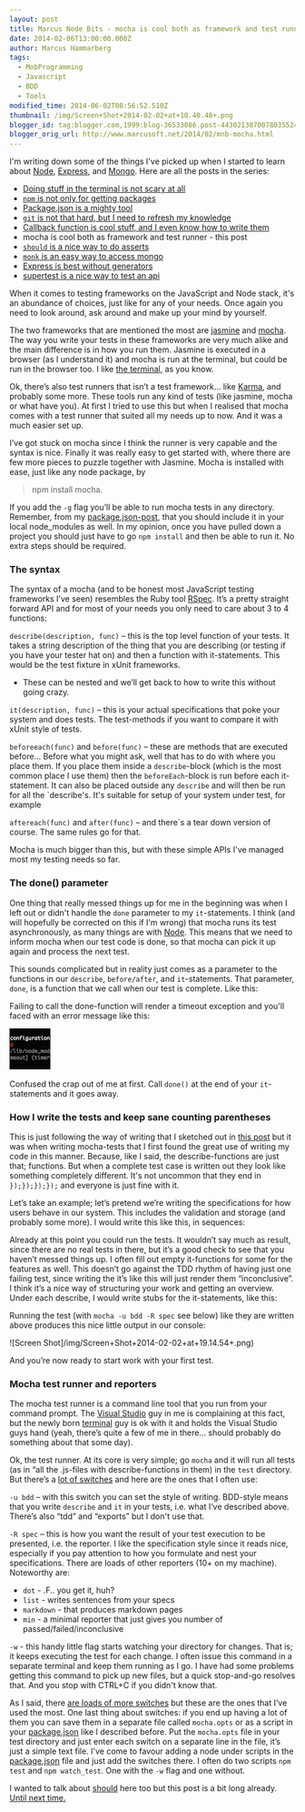 ```yaml
---
layout: post
title: Marcus Node Bits - mocha is cool both as framework and test runner
date: 2014-02-06T13:00:00.000Z
author: Marcus Hammarberg
tags:
  - MobProgramming
  - Javascript
  - BDD
  - Tools
modified_time: 2014-06-02T08:56:52.510Z
thumbnail: /img/Screen+Shot+2014-02-02+at+18.40.48+.png
blogger_id: tag:blogger.com,1999:blog-36533086.post-4430213870078035524
blogger_orig_url: http://www.marcusoft.net/2014/02/mnb-mocha.html
---
```


I'm writing down some of the things I've picked up when I started to learn about [Node](http://nodejs.org/), [Express](http://expressjs.com/), and [Mongo](http://www.mongodb.org/). Here are all the posts in the series:

- [Doing stuff in the terminal is not scary at all](http://www.marcusoft.net/2014/02/mnb-terminal.html)
- [`npm` is not only for getting packages](http://www.marcusoft.net/2014/02/mnb-npm.html)
- [Package.json is a mighty tool](http://www.marcusoft.net/2014/02/mnb-packagejson.html)
- [`git` is not that hard, but I need to refresh my knowledge](http://www.marcusoft.net/2014/02/mnb-git.html)
- [Callback function is cool stuff, and I even know how to write them](http://www.marcusoft.net/2014/02/mnb-callbacks.html)
- mocha is cool both as framework and test runner - this post
- [`should` is a nice way to do asserts](http://www.marcusoft.net/2014/02/mnb-should.html)
- [`monk` is an easy way to access mongo](http://www.marcusoft.net/2014/02/mnb-monk.html)
- [Express is best without generators](http://www.marcusoft.net/2014/02/mnb-express.html)
- [supertest is a nice way to test an api](http://www.marcusoft.net/2014/02/mnb-supertest.html)

When it comes to testing frameworks on the JavaScript and Node stack, it's an abundance of choices, just like for any of your needs. Once again you need to look around, ask around and make up your mind by yourself.

The two frameworks that are mentioned the most are [jasmine](http://pivotal.github.io/jasmine/) and [mocha](http://visionmedia.github.io/mocha/). The way you write your tests in these frameworks are very much alike and the main difference is in how you run them. Jasmine is executed in a browser (as I understand it) and mocha is run at the terminal, but could be run in the browser too. I like [the terminal](http://www.marcusoft.net/2014/02/mnb-terminal.html), as you know.

Ok, there’s also test runners that isn’t a test framework… like [Karma](http://karma-runner.github.io/), and probably some more. These tools run any kind of tests (like jasmine, mocha or what have you).  At first I tried to use this but when I realised that mocha comes with a test runner that suited all my needs up to now. And it was a much easier set up.

I’ve got stuck on mocha since I think the runner is very capable and the syntax is nice. Finally it was really easy to get started with, where there are few more pieces to puzzle together with Jasmine. Mocha is installed with ease, just like any node package, by

> npm install mocha.

If you add the `-g` flag you’ll be able to run mocha tests in any directory. Remember, from my [package.json-post](http://www.marcusoft.net/2014/02/mnb-mocha.html), that you should include it in your local node_modules as well. In my opinion, once you have pulled down a project you should just have to go `npm install` and then be able to run it. No extra steps should be required.

### The syntax

The syntax of a mocha (and to be honest most JavaScript testing frameworks I’ve seen) resembles the Ruby tool [RSpec](http://rspec.info/). It’s a pretty straight forward API and for most of your needs you only need to care about 3 to 4 functions:

`describe(description, func)` – this is the top level function of your tests. It takes a string description of the thing that you are describing (or testing if you have your tester hat on) and then a function with it-statements. This would be the test fixture in xUnit frameworks.

- These can be nested and we’ll get back to how to  write this without going crazy.

`it(description, func)` – this is your actual specifications that poke your system and does tests. The test-methods if you want to compare it with xUnit style of tests.

`beforeeach(func)` and `before(func)` – these are methods that are executed before... Before what you might ask, well that has to do with where you place them. If you place them inside a `describe`-block (which is the most common place I use them) then the `beforeEach`-block is run before each it-statement. It can also be placed outside any `describe` and will then be run for all the `describe's. It's suitable for setup of your system under test, for example

`aftereach(func)` and `after(func)` – and there´s a tear down version of course. The same rules go for that.

Mocha is much bigger than this, but with these simple APIs I've managed most my testing needs so far.

### The done() parameter

One thing that really messed things up for me in the beginning was when I left out or didn't handle the `done` parameter to my `it`-statements. I think (and will hopefully be corrected on this if I'm wrong) that mocha runs its test asynchronously, as many things are with [Node](http://nodejs.org/). This means that we need to inform mocha when our test code is done, so that mocha can pick it up again and process the next test.  

This sounds complicated but in reality just comes as a parameter to the functions in our `describe`, `before/after`, and `it`-statements. That parameter, `done`, is a function that we call when our test is complete. Like this:

Failing to call the done-function will render a timeout exception and you'll faced with an error message like this:

![Screen Shot](/img/Screen+Shot+2014-02-02+at+18.40.48+.png)

Confused the crap out of me at first. Call `done()` at the end of your `it`-statements and it goes away.

### How I write the tests and keep sane counting parentheses

This is just following the way of writing that I sketched out in [this post](http://www.marcusoft.net/2014/02/mnb-callback.html) but it was when writing mocha-tests that I first found the great use of writing my code in this manner. Because, like I said, the describe-functions are just that; functions. But when a complete test case is written out they look like something completely different. It's not uncommon that they end in `});});});});` and everyone is just fine with it.

Let’s take an example; let’s pretend we’re writing the specifications for how users behave in our system. This includes the validation and storage (and probably some more). I would write this like this, in sequences:

Already at this point you could run the tests. It wouldn’t say much as result, since there are no real tests in there, but it’s a good check to see that you haven’t messed things up. I often fill out empty it-functions for some for the features as well. This doesn’t go against the TDD rhythm of having just one failing test, since writing the it’s like this will just render them “inconclusive”. I think it’s a nice way of structuring your work and getting an overview. Under each describe, I would write stubs for the it-statements, like this:

Running the test (with `mocha -u bdd -R spec` see below) like they are written above produces this nice little output in our console:

![Screen Shot]/img/Screen+Shot+2014-02-02+at+19.14.54+.png)

And you’re now ready to start work with your first test.

### Mocha test runner and reporters

The mocha test runner is a command line tool that you run from your command prompt. The [Visual Studio](http://www.visualstudio.com/) guy in me is complaining at this fact, but the newly born [terminal](http://www.marcusoft.net/2014/02/mnb-terminal.html) guy is ok with it and holds the Visual Studio guys hand (yeah, there’s quite a few of me in there… should probably do something about that some day).

Ok, the test runner. At its core is very simple; go `mocha` and it will run all tests (as in “all the .js-files with describe-functions in them)  in the `test` directory. But there’s a [lot of switches](http://visionmedia.github.io/mocha/#usage) and here are the ones that I often use:

`-u bdd` – with this switch you can set the style of writing. BDD-style means that you write `describe` and `it` in your tests, i.e. what I’ve described above. There’s also “tdd” and “exports” but I don't use that.

`-R spec` – this is how you want the result of your test execution to be presented, i.e. the reporter. I like the specification style since it reads nice, especially if you pay attention to how you formulate and nest your specifications. There are loads of other reporters (10+ on my machine). Noteworthy are:

- `dot` - .F.. you get it, huh?
- `list` - writes sentences from your specs
- `markdown` - that produces markdown pages
- `min` - a minimal reporter that just gives you number of passed/failed/inconclusive

`-w` - this handy little flag starts watching your directory for changes. That is; it keeps executing the test for each change. I often issue this command in a separate terminal and keep them running as I go. I have had some problems getting this command to pick up new files, but a quick stop-and-go resolves that. And you stop with CTRL+C if you didn't know that.

As I said, there [are loads of more switches](http://visionmedia.github.io/mocha/#usage) but these are the ones that I’ve used the most. One last thing about switches: if you end up having a lot of them you can save them in a separate file called `mocha.opts` or as a script in your [package.json](http://www.marcusoft.net/2014/02/mnb-packagejson.html) like I described before.  Put the `mocha.opts` file in your test directory and just enter each switch on a separate line in the file, it’s just a simple text file. I've come to favour adding a node under scripts in the [package.json](http://www.marcusoft.net/2014/02/mnb-packagejson.html) file and just add the switches there. I often do two scripts `npm test` and `npm watch_test`. One with the `-w` flag and one without.

I wanted to talk about [should](http://www.marcusoft.net/2014/02/mnb-should.html) here too but this post is a bit long already. [Until next time.](http://www.marcusoft.net/2014/02/mnb-should.html)
